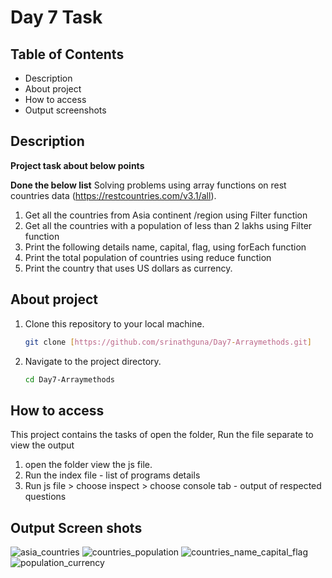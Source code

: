 # Day 7 Task

## Table of Contents
- Description
- About project
- How to access
- Output screenshots
## Description

**Project task about below points**

**Done the below list**
Solving problems using array functions on rest countries data (https://restcountries.com/v3.1/all).
1. Get all the countries from Asia continent /region using Filter function
2. Get all the countries with a population of less than 2 lakhs using Filter function
3. Print the following details name, capital, flag, using forEach function
4. Print the total population of countries using reduce function
5. Print the country that uses US dollars as currency.


## About project

1. Clone this repository to your local machine.
   ```bash
   git clone [https://github.com/srinathguna/Day7-Arraymethods.git]
   ```

2. Navigate to the project directory.
   ```bash
   cd Day7-Arraymethods
   ```

## How to access
This project contains the tasks of 
open the folder,
Run the file separate to view the output
1. open the folder view the js file.
2. Run the index file - list of programs details
3. Run  js file > choose inspect > choose console tab - output of respected questions

## Output Screen shots

![asia_countries](https://github.com/srinathguna/Day7-Arraymethods/assets/5001355/5e85ecca-dba8-48c3-b149-960c39a49a8a)
![countries_population](https://github.com/srinathguna/Day7-Arraymethods/assets/5001355/5f79c890-1cb4-4932-96d1-1ee96485e1e7)
![countries_name_capital_flag](https://github.com/srinathguna/Day7-Arraymethods/assets/5001355/c04eaed2-5d10-4729-a9fc-c93e161ee832)
![population_currency](https://github.com/srinathguna/Day7-Arraymethods/assets/5001355/cc410422-6981-49f6-b830-b362c9e41ecc)


